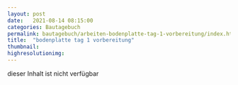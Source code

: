 ```yaml
---
layout: post
date:   2021-08-14 08:15:00
categories: Bautagebuch
permalink: bautagebuch/arbeiten-bodenplatte-tag-1-vorbereitung/index.html
title:  "bodenplatte tag 1 vorbereitung"
thumbnail: 
highresolutionimg: 
---
```


<div class="entry-content">

dieser Inhalt ist nicht verf&uuml;gbar

</div><!-- .entry-content -->
